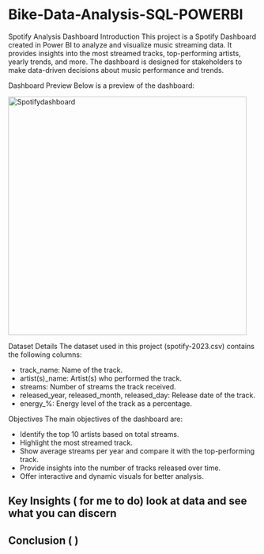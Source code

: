 # Bike-Data-Analysis-SQL-POWERBI

Spotify Analysis Dashboard
Introduction
This project is a Spotify Dashboard created in Power BI to analyze and visualize music streaming data. It provides insights into the most streamed tracks, top-performing artists, yearly trends, and more. The dashboard is designed for stakeholders to make data-driven decisions about music performance and trends.

Dashboard Preview
Below is a preview of the dashboard:

<img width="482" alt="Spotifydashboard" src="https://github.com/user-attachments/assets/ae02b345-78cb-4b2a-8fb1-a37526a5d792" />

Dataset Details
The dataset used in this project (spotify-2023.csv) contains the following columns:

- track_name: Name of the track.
- artist(s)_name: Artist(s) who performed the track.
- streams: Number of streams the track received.
- released_year, released_month, released_day: Release date of the track.
- energy_%: Energy level of the track as a percentage.


Objectives
The main objectives of the dashboard are:

- Identify the top 10 artists based on total streams.
- Highlight the most streamed track.
- Show average streams per year and compare it with the top-performing track.
- Provide insights into the number of tracks released over time.
- Offer interactive and dynamic visuals for better analysis.


## Key Insights ( for me to do) look at data and see what you can discern

























## Conclusion (      )

